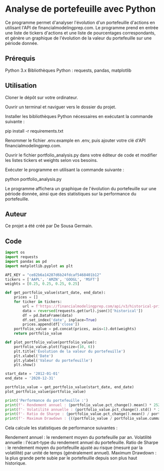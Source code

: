 # Analyse de portefeuille avec Python
Ce programme permet d'analyser l'évolution d'un portefeuille d'actions en utilisant l'API de financialmodelingprep.com. Le programme prend en entrée une liste de tickers d'actions et une liste de pourcentages correspondants, et génère un graphique de l'évolution de la valeur du portefeuille sur une période donnée.

## Prérequis
Python 3.x
Bibliothèques Python : requests, pandas, matplotlib

## Utilisation
Cloner le dépôt sur votre ordinateur.

Ouvrir un terminal et naviguer vers le dossier du projet.

Installer les bibliothèques Python nécessaires en exécutant la commande suivante :

pip install -r requirements.txt

Renommer le fichier .env.example en .env, puis ajouter votre clé d'API financialmodelingprep.com.

Ouvrir le fichier portfolio_analysis.py dans votre éditeur de code et modifier les listes tickers et weights selon vos besoins.

Exécuter le programme en utilisant la commande suivante :


python portfolio_analysis.py

Le programme affichera un graphique de l'évolution du portefeuille sur une période donnée, ainsi que des statistiques sur la performance du portefeuille.

## Auteur

Ce projet a été créé par De Sousa Germain.

## Code

``` python
import os
import requests
import pandas as pd
import matplotlib.pyplot as plt

API_KEY = "ce82b6a14287d6b24fdcaf5468401b12"
tickers = ['AAPL', 'AMZN', 'GOOGL', 'MSFT']
weights = [0.25, 0.25, 0.25, 0.25]

def get_portfolio_value(start_date, end_date):
    prices = []
    for ticker in tickers:
        url = f'https://financialmodelingprep.com/api/v3/historical-price-full/{ticker}?from={start_date}&to={end_date}&apikey={API_KEY}'
        data = reversed(requests.get(url).json()['historical'])
        df = pd.DataFrame(data)
        df.set_index('date', inplace=True)
        prices.append(df['close'])
    portfolio_value = pd.concat(prices, axis=1).dot(weights)
    return portfolio_value

def plot_portfolio_value(portfolio_value):
    portfolio_value.plot(figsize=(10, 6))
    plt.title('Évolution de la valeur du portefeuille')
    plt.xlabel('Date')
    plt.ylabel('Valeur du portefeuille')
    plt.show()

start_date = '2012-01-01'
end_date = '2020-12-31'

portfolio_value = get_portfolio_value(start_date, end_date)
plot_portfolio_value(portfolio_value)

print('Performance du portefeuille :')
print(f'- Rendement annuel : {portfolio_value.pct_change().mean() * 252:.2%}')
print(f'- Volatilité annuelle : {portfolio_value.pct_change().std() * 252 ** 0.5:.2%}')
print(f'- Ratio de Sharpe : {portfolio_value.pct_change().mean() / portfolio_value.pct_change().std() * 252 ** 0.5:.2f}')
print(f'- Maximum Drawdown : {((portfolio_value / portfolio_value.cummax()) - 1).min():.2%}')

```

Cela calcule les statistiques de performance suivantes :

Rendement annuel : le rendement moyen du portefeuille par an.
Volatilité annuelle : l'écart-type du rendement annuel du portefeuille.
Ratio de Sharpe : le rendement moyen du portefeuille ajusté au risque (mesuré par la volatilité) par unité de temps (généralement annuel).
Maximum Drawdown : la plus grande perte subie par le portefeuille depuis son plus haut historique.